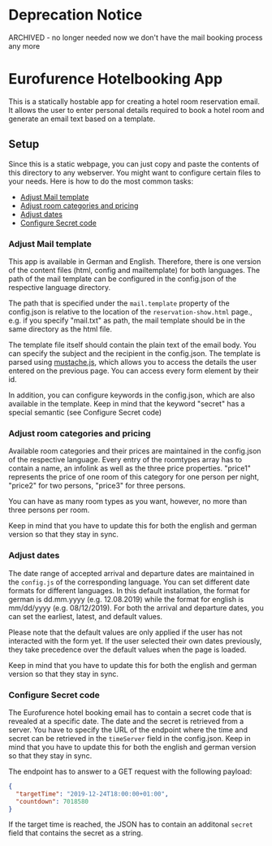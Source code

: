 # Deprecation Notice

ARCHIVED - no longer needed now we don't have the mail booking process any more

# Eurofurence Hotelbooking App

This is a statically hostable app for creating a hotel room reservation email. It allows the user to enter personal details required to book a hotel room and generate an email text based on a template.

## Setup

Since this is a static webpage, you can just copy and paste the contents of this directory to any webserver. You might want to configure certain files to your needs. Here is how to do the most common tasks:

- [Adjust Mail template](#adjust-mail-template)
- [Adjust room categories and pricing](#adjust-room-categories-and-pricing)
- [Adjust dates](#adjust-dates)
- [Configure Secret code](#configure-secret-code)

### Adjust Mail template

This app is available in German and English. Therefore, there is one version of the content files (html, config and mailtemplate) for both languages. The path of the mail template can be configured in the config.json of the respective language directory.

The path that is specified under the `mail.template` property of the config.json is relative to the location of the `reservation-show.html` page., e.g. if you specify "mail.txt" as path, the mail template should be in the same directory as the html file.

The template file itself should contain the plain text of the email body. You can specify the subject and the recipient in the config.json. The template is parsed using [mustache.js](https://github.com/janl/mustache.js), which allows you to access the details the user entered on the previous page. You can access every form element by their id.

In addition, you can configure keywords in the config.json, which are also available in the template. Keep in mind that the keyword "secret" has a special semantic (see Configure Secret code)

### Adjust room categories and pricing

Available room categories and their prices are maintained in the config.json of the respective language. Every entry of the roomtypes array has to contain a name, an infolink as well as the three price properties. "price1" represents the price of one room of this category for one person per night, "price2" for two persons, "price3" for three persons.

You can have as many room types as you want, however, no more than three persons per room.

Keep in mind that you have to update this for both the english and german version so that they stay in sync.

### Adjust dates

The date range of accepted arrival and departure dates are maintained in the `config.js` of the corresponding language. You can set different date formats for different languages. In this default installation, the format for german is dd.mm.yyyy (e.g. 12.08.2019) while the format for english is mm/dd/yyyy (e.g. 08/12/2019). For both the arrival and departure dates, you can set the earliest, latest, and default values.

Please note that the default values are only applied if the user has not interacted with the form yet. If the user selected their own dates previously, they take precedence over the default values when the page is loaded.

Keep in mind that you have to update this for both the english and german version so that they stay in sync.

### Configure Secret code

The Eurofurence hotel booking email has to contain a secret code that is revealed at a specific date. The date and the secret is retrieved from a server. You have to specify the URL of the endpoint where the time and secret can be retrieved in the `timeServer` field in the config.json. Keep in mind that you have to update this for both the english and german version so that they stay in sync.

The endpoint has to answer to a GET request with the following payload:

```json
{
  "targetTime": "2019-12-24T18:00:00+01:00",
  "countdown": 7018580
}
```

If the target time is reached, the JSON has to contain an additonal `secret` field that contains the secret as a string.
